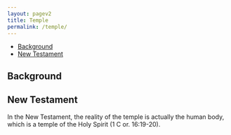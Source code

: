 ```yaml
---
layout: pagev2
title: Temple
permalink: /temple/
---
```

- [Background](#background)
- [New Testament](#new-testament)

## Background

## New Testament

In the New Testament, the reality of the temple is actually the human body, which is a temple of the Holy Spirit (1 C or. 16:19-20).